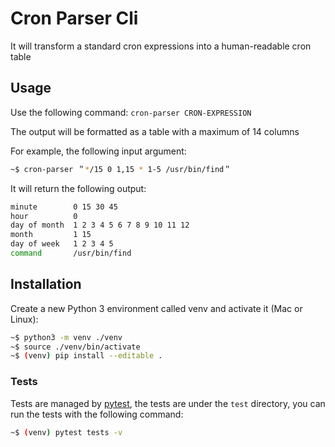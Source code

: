 # Cron Parser Cli
It will transform a standard cron expressions into a human-readable cron table

## Usage
Use the following command:
`cron-parser CRON-EXPRESSION`

The output will be formatted as a table with a maximum of 14 columns

For example, the following input argument:

```bash
~$ cron-parser ＂*/15 0 1,15 * 1-5 /usr/bin/find＂
```

It will return the following output:

```bash
minute        0 15 30 45 
hour          0
day of month  1 2 3 4 5 6 7 8 9 10 11 12
month         1 15
day of week   1 2 3 4 5
command       /usr/bin/find
```

## Installation

Create a new Python 3 environment called venv and activate it (Mac or Linux):

```bash
~$ python3 -m venv ./venv
~$ source ./venv/bin/activate
~$ (venv) pip install --editable .
```

### Tests

Tests are managed by [pytest](https://docs.pytest.org/en/6.2.x/contents.html), the tests are under the `test` directory, 
you can run the tests with the following command:

```bash
~$ (venv) pytest tests -v   
```
